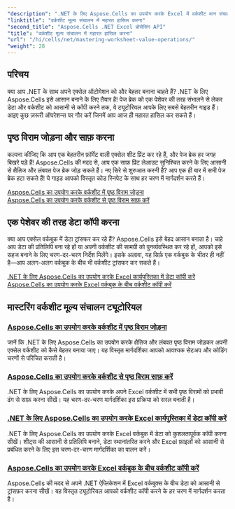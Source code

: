 ```yaml
---
"description": ".NET के लिए Aspose.Cells का उपयोग करके Excel में वर्कशीट मान संचालन में निपुणता प्राप्त करने के लिए व्यापक ट्यूटोरियल का अन्वेषण करें, जिसमें पृष्ठ विराम जोड़ना और साफ़ करना, डेटा की प्रतिलिपि बनाना, और बहुत कुछ शामिल है।"
"linktitle": "वर्कशीट मूल्य संचालन में महारत हासिल करना"
"second_title": "Aspose.Cells .NET Excel प्रोसेसिंग API"
"title": "वर्कशीट मूल्य संचालन में महारत हासिल करना"
"url": "/hi/cells/net/mastering-worksheet-value-operations/"
"weight": 28
---
```


## परिचय

क्या आप .NET के साथ अपने एक्सेल ऑटोमेशन को और बेहतर बनाना चाहते हैं? .NET के लिए Aspose.Cells इसे आसान बनाने के लिए तैयार है! पेज ब्रेक को एक पेशेवर की तरह संभालने से लेकर डेटा और वर्कशीट को आसानी से कॉपी करने तक, ये ट्यूटोरियल आपके लिए सबसे बेहतरीन गाइड हैं। आइए कुछ ज़रूरी ऑपरेशन्स पर गौर करें जिनमें आप आज ही महारत हासिल कर सकते हैं।

## पृष्ठ विराम जोड़ना और साफ़ करना  

कल्पना कीजिए कि आप एक बेहतरीन फ़ॉर्मेट वाली एक्सेल शीट प्रिंट कर रहे हैं, और पेज ब्रेक हर जगह बिखरे पड़े हैं! Aspose.Cells की मदद से, आप एक साफ़ प्रिंट लेआउट सुनिश्चित करने के लिए आसानी से क्षैतिज और लंबवत पेज ब्रेक जोड़ सकते हैं। नए सिरे से शुरुआत करनी है? आप एक ही बार में सभी पेज ब्रेक हटा सकते हैं! ये गाइड आपको विस्तृत कोड स्निपेट के साथ हर चरण में मार्गदर्शन करते हैं।  

[Aspose.Cells का उपयोग करके वर्कशीट में पृष्ठ विराम जोड़ना](./adding-page-breaks/)  
[Aspose.Cells का उपयोग करके वर्कशीट से पृष्ठ विराम साफ़ करें](./clear-page-breaks/)  

## एक पेशेवर की तरह डेटा कॉपी करना  

क्या आप एक्सेल वर्कबुक में डेटा ट्रांसफर कर रहे हैं? Aspose.Cells इसे बेहद आसान बनाता है। चाहे आप डेटा की प्रतिलिपि बना रहे हों या अपनी वर्कशीट की सामग्री को पुनर्व्यवस्थित कर रहे हों, आपको इसे सहज बनाने के लिए चरण-दर-चरण निर्देश मिलेंगे। इसके अलावा, यह सिर्फ़ एक वर्कबुक के भीतर ही नहीं है—आप अलग-अलग वर्कबुक के बीच भी वर्कशीट ट्रांसफर कर सकते हैं।  

[.NET के लिए Aspose.Cells का उपयोग करके Excel कार्यपुस्तिका में डेटा कॉपी करें](./copy-data-within-excel-workbook/) 
[Aspose.Cells का उपयोग करके Excel वर्कबुक के बीच वर्कशीट कॉपी करें](./copy-worksheet-between-workbooks/)  

## मास्टरिंग वर्कशीट मूल्य संचालन ट्यूटोरियल
### [Aspose.Cells का उपयोग करके वर्कशीट में पृष्ठ विराम जोड़ना](./adding-page-breaks/)
जानें कि .NET के लिए Aspose.Cells का उपयोग करके क्षैतिज और लंबवत पृष्ठ विराम जोड़कर अपनी एक्सेल वर्कशीट को कैसे बेहतर बनाया जाए। यह विस्तृत मार्गदर्शिका आपको आवश्यक सेटअप और कोडिंग चरणों से परिचित कराती है।
### [Aspose.Cells का उपयोग करके वर्कशीट से पृष्ठ विराम साफ़ करें](./clear-page-breaks/)
.NET के लिए Aspose.Cells का उपयोग करके अपने Excel वर्कशीट में सभी पृष्ठ विरामों को प्रभावी ढंग से साफ़ करना सीखें। यह चरण-दर-चरण मार्गदर्शिका इस प्रक्रिया को सरल बनाती है।
### [.NET के लिए Aspose.Cells का उपयोग करके Excel कार्यपुस्तिका में डेटा कॉपी करें](./copy-data-within-excel-workbook/)
.NET के लिए Aspose.Cells का उपयोग करके Excel वर्कबुक में डेटा को कुशलतापूर्वक कॉपी करना सीखें। शीट्स की आसानी से प्रतिलिपि बनाने, डेटा स्थानांतरित करने और Excel फ़ाइलों को आसानी से प्रबंधित करने के लिए इस चरण-दर-चरण मार्गदर्शिका का पालन करें।
### [Aspose.Cells का उपयोग करके Excel वर्कबुक के बीच वर्कशीट कॉपी करें](./copy-worksheet-between-workbooks/)
Aspose.Cells की मदद से अपने .NET ऐप्लिकेशन में Excel वर्कबुक्स के बीच डेटा को आसानी से ट्रांसफ़र करना सीखें। यह विस्तृत ट्यूटोरियल आपको वर्कशीट कॉपी करने के हर चरण में मार्गदर्शन करता है।